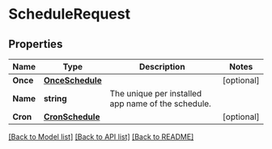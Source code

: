 # ScheduleRequest

## Properties

Name | Type | Description | Notes
------------ | ------------- | ------------- | -------------
**Once** | [**OnceSchedule**](OnceSchedule.md) |  | [optional] 
**Name** | **string** | The unique per installed app name of the schedule. | 
**Cron** | [**CronSchedule**](CronSchedule.md) |  | [optional] 

[[Back to Model list]](../README.md#documentation-for-models) [[Back to API list]](../README.md#documentation-for-api-endpoints) [[Back to README]](../README.md)


